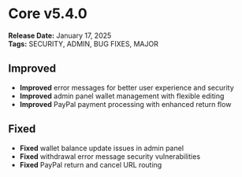 # Core v5.4.0
**Release Date:** January 17, 2025  
**Tags:** SECURITY, ADMIN, BUG FIXES, MAJOR

## Improved
- **Improved** error messages for better user experience and security
- **Improved** admin panel wallet management with flexible editing
- **Improved** PayPal payment processing with enhanced return flow

## Fixed
- **Fixed** wallet balance update issues in admin panel
- **Fixed** withdrawal error message security vulnerabilities
- **Fixed** PayPal return and cancel URL routing